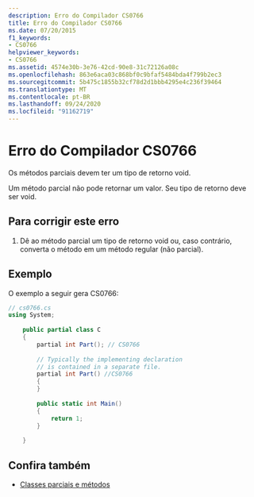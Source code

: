```yaml
---
description: Erro do Compilador CS0766
title: Erro do Compilador CS0766
ms.date: 07/20/2015
f1_keywords:
- CS0766
helpviewer_keywords:
- CS0766
ms.assetid: 4574e30b-3e76-42cd-90e8-31c72126a08c
ms.openlocfilehash: 863e6aca03c868bf0c9bfaf5484bda4f799b2ec3
ms.sourcegitcommit: 5b475c1855b32cf78d2d1bbb4295e4c236f39464
ms.translationtype: MT
ms.contentlocale: pt-BR
ms.lasthandoff: 09/24/2020
ms.locfileid: "91162719"
---
```

# <a name="compiler-error-cs0766"></a>Erro do Compilador CS0766

Os métodos parciais devem ter um tipo de retorno void.  
  
 Um método parcial não pode retornar um valor. Seu tipo de retorno deve ser void.  
  
## <a name="to-correct-this-error"></a>Para corrigir este erro  
  
1. Dê ao método parcial um tipo de retorno void ou, caso contrário, converta o método em um método regular (não parcial).  
  
## <a name="example"></a>Exemplo  

 O exemplo a seguir gera CS0766:  
  
```csharp  
// cs0766.cs  
using System;  
  
    public partial class C  
    {  
        partial int Part(); // CS0766  
  
        // Typically the implementing declaration  
        // is contained in a separate file.  
        partial int Part() //CS0766  
        {  
        }  
  
        public static int Main()  
        {  
            return 1;  
        }  
  
    }  
```  
  
## <a name="see-also"></a>Confira também

- [Classes parciais e métodos](../programming-guide/classes-and-structs/partial-classes-and-methods.md)
